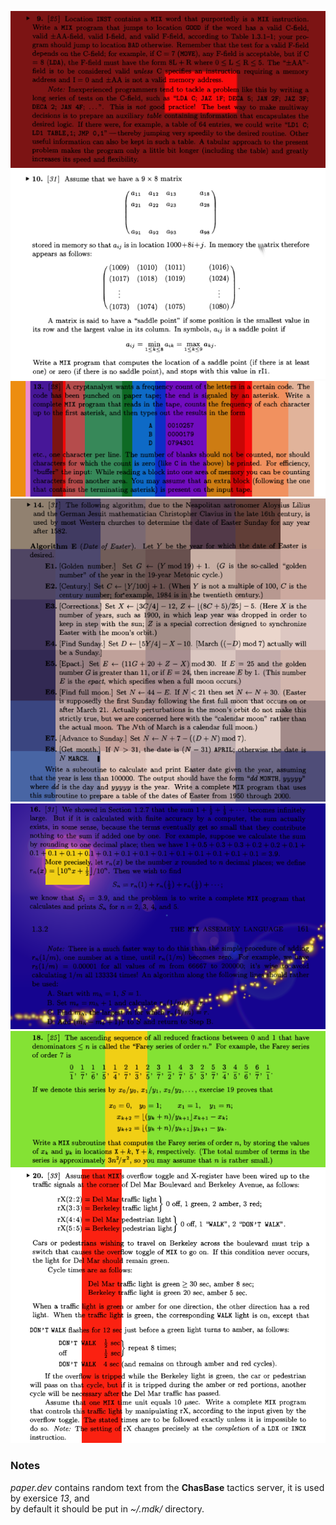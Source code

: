 ![E9](../img/132E9.png)
![E10](../img/132E10.png)
![E13](../img/132E13.png)
![E14](../img/132E14.png)
![E16](../img/132E16.png)
![E18](../img/132E18.png)
![E20](../img/132E20.png)
### Notes
*paper.dev* contains random text from the **ChasBase** tactics server, it is used by exersice *13*, and  
by default it should be put in *~/.mdk/* directory.
